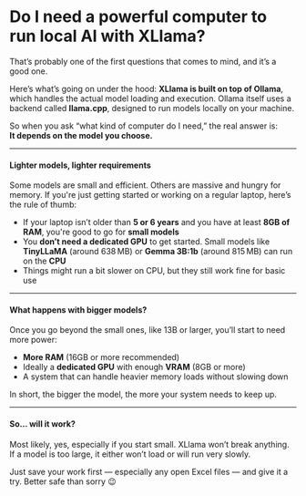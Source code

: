 # Do I need a powerful computer to run local AI with XLlama?

That’s probably one of the first questions that comes to mind, and it’s a good one.

Here’s what’s going on under the hood: **XLlama is built on top of Ollama**, which handles the actual model loading and execution. Ollama itself uses a backend called **llama.cpp**, designed to run models locally on your machine.

So when you ask “what kind of computer do I need,” the real answer is:\
**It depends on the model you choose.**

***

#### Lighter models, lighter requirements

Some models are small and efficient. Others are massive and hungry for memory. If you're just getting started or working on a regular laptop, here’s the rule of thumb:

* If your laptop isn’t older than **5 or 6 years** and you have at least **8GB of RAM**, you're good to go for **small models**
* You **don’t need a dedicated GPU** to get started. Small models like **TinyLLaMA** (around 638 MB) or **Gemma 3B:1b** (around 815 MB) can run on the **CPU**
* Things might run a bit slower on CPU, but they still work fine for basic use

***

#### What happens with bigger models?

Once you go beyond the small ones, like 13B or larger, you’ll start to need more power:

* **More RAM** (16GB or more recommended)
* Ideally a **dedicated GPU** with enough **VRAM** (8GB or more)
* A system that can handle heavier memory loads without slowing down

In short, the bigger the model, the more your system needs to keep up.

***

#### So… will it work?

Most likely, yes, especially if you start small. XLlama won’t break anything. If a model is too large, it either won’t load or will run very slowly.

Just save your work first — especially any open Excel files — and give it a try. Better safe than sorry 😉
